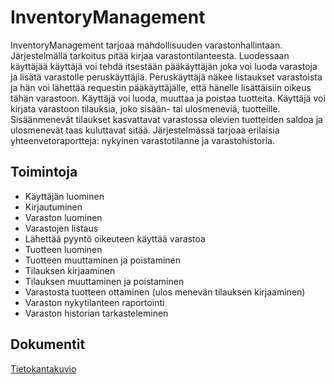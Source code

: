 # InventoryManagement

InventoryManagement tarjoaa mahdollisuuden varastonhallintaan. 
Järjestelmällä tarkoitus pitää kirjaa varastontilanteesta. 
Luodessaan käyttäjää käyttäjä voi tehdä itsestään pääkäyttäjän joka voi luoda varastoja ja lisätä varastolle peruskäyttäjiä.
Peruskäyttäjä näkee listaukset varastoista ja hän voi lähettää requestin pääkäyttäjälle, että hänelle lisättäisiin oikeus tähän varastoon. 
Käyttäjä voi luoda, muuttaa ja poistaa tuotteita. Käyttäjä voi kirjata varastoon tilauksia, joko sisään- tai ulosmeneviä, tuotteille. 
Sisäänmenevät tilaukset kasvattavat varastossa olevien tuotteiden saldoa ja ulosmenevät taas kuluttavat sitää.
Järjestelmässä tarjoaa erilaisia yhteenvetoraportteja: nykyinen varastotilanne ja  varastohistoria.

## Toimintoja
* Käyttäjän luominen
* Kirjautuminen
* Varaston luominen
* Varastojen listaus
* Lähettää pyyntö oikeuteen käyttää varastoa
* Tuotteen luominen
* Tuotteen muuttaminen ja poistaminen
* Tilauksen kirjaaminen
* Tilauksen muuttaminen ja poistaminen
* Varastosta tuotteen ottaminen (ulos menevän tilauksen kirjaaminen)
* Varaston nykytilanteen raportointi
* Varaston historian tarkasteleminen

## Dokumentit

[Tietokantakuvio](https://github.com/jkukko/InventoryManagement/blob/master/documents/pictures/tietokantakaavio.png)
